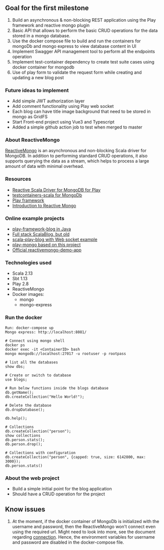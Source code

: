 ## Goal for the first milestone

1. Build an asynchronous & non-blocking REST application using the Play framework and reactive mongo plugin
2. Basic API that allows to perform the basic CRUD operations for the data stored in a mongo database.
3. Use the docker compose file to build and run the containers for mongoDb and mongo express to view database content in UI
4. Implement Swagger API management tool to perform all the endpoints operation 
5. Implement test-container dependency to create test suite cases using docker container for mongodb
6. Use of play form to validate the request form while creating and updating a new blog post

### Future ideas to implement
- Add simple JWT authorization layer
- Add comment functionality using Play web socket
- Each blog can have title image background that need to be stored in mongo as GridFS
- Start Front-end project using Vue3 and Typescript 
- Added a simple github action job to test when merged to master

### About ReactiveMongo
[ReactiveMongo](http://reactivemongo.org/) is an asynchronous and non-blocking Scala driver for MongoDB. 
In addition to performing standard CRUD operations, it also supports querying the data as a stream, which helps to process a large amount of data with minimal overhead.

### Resources
- [Reactive Scala Driver for MongoDB for Play](http://reactivemongo.org/releases/1.0/documentation/tutorial/play.html)
- [testcontainers-scala for MongoDb](https://github.com/testcontainers/testcontainers-scala)
- [Play framework](https://www.playframework.com/)
- [Introduction to Reactive Mongo](https://www.baeldung.com/scala/mongo-reactive-intro)

### Online example projects
- [play-framework-blog in Java](https://github.com/reljicd/play-framework-blog)
- [Full stack ScalaBlog, but old](https://github.com/kairos34/ScalaBlog)
- [scala-play-blog with Web socket example](https://github.com/mykisscool/scala-play-blog)
- [play-mongo based on this project](https://github.com/smahjoub/play-mongo)
- [Official reactivemongo-demo-app](https://github.com/ReactiveMongo/reactivemongo-demo-app)

### Technologies used
- Scala 2.13
- Sbt 1.13
- Play 2.8
- ReactiveMongo
- Docker images:
  - mongo
  - mongo-express
    
### Run the docker 
```
Run: docker-compose up
Mongo express: http://localhost:8081/

# Connect using mongo shell
docker ps
docker exec -it <ContainerID> bash
mongo mongodb://localhost:27017 -u rootuser -p rootpass

# list all the databases
show dbs;

# Create or switch to database
use blogs;

# Run below functions inside the blogs database
db.getName();
db.createCollection("Hello World!");

# Delete the database
db.dropDatabase();

db.help();

# Collections
db.createCollection("person");
show collections
db.person.stats();
db.person.drop();

# Collections with configuration
db.createCollection("person", {capped: true, size: 6142800, max: 3000});
db.person.stats()
```

### About the web project
- Build a simple initial point for the blog application
- Should have a CRUD operation for the project

## Know issues
1. At the moment, if the docker container of MongoDb is initialized with the username and password, then the ReactiveMongo won't connect even using the required url.
Might need to look into more, see the document regarding [connection](http://reactivemongo.org/releases/1.0/documentation/tutorial/connect-database.html). 
   Hence, the environment variables for username and password are disabled in the docker-compose file.